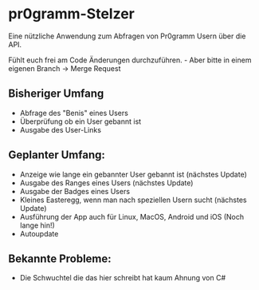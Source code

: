 # pr0gramm-Stelzer

Eine nützliche Anwendung zum Abfragen von Pr0gramm Usern über die API.

Fühlt euch frei am Code Änderungen durchzuführen. - Aber bitte in einem eigenen Branch -> Merge Request

## Bisheriger Umfang
- Abfrage des "Benis" eines Users
- Überprüfung ob ein User gebannt ist
- Ausgabe des User-Links


## Geplanter Umfang:
- Anzeige wie lange ein gebannter User gebannt ist (nächstes Update)
- Ausgabe des Ranges eines Users (nächstes Update)
- Ausgabe der Badges eines Users
- Kleines Easteregg, wenn man nach speziellen Usern sucht (nächstes Update)
- Ausführung der App auch für Linux, MacOS, Android und iOS (Noch lange hin!)
- Autoupdate

## Bekannte Probleme:
- Die Schwuchtel die das hier schreibt hat kaum Ahnung von C#
